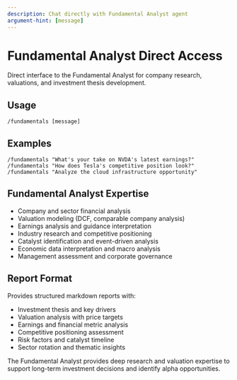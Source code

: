```yaml
---
description: Chat directly with Fundamental Analyst agent
argument-hint: [message]
---
```


# Fundamental Analyst Direct Access

Direct interface to the Fundamental Analyst for company research, valuations, and investment thesis development.

## Usage
```
/fundamentals [message]
```

## Examples
```
/fundamentals "What's your take on NVDA's latest earnings?"
/fundamentals "How does Tesla's competitive position look?"
/fundamentals "Analyze the cloud infrastructure opportunity"
```

## Fundamental Analyst Expertise
- Company and sector financial analysis
- Valuation modeling (DCF, comparable company analysis)
- Earnings analysis and guidance interpretation
- Industry research and competitive positioning
- Catalyst identification and event-driven analysis
- Economic data interpretation and macro analysis
- Management assessment and corporate governance

## Report Format
Provides structured markdown reports with:
- Investment thesis and key drivers
- Valuation analysis with price targets
- Earnings and financial metric analysis
- Competitive positioning assessment
- Risk factors and catalyst timeline
- Sector rotation and thematic insights

The Fundamental Analyst provides deep research and valuation expertise to support long-term investment decisions and identify alpha opportunities.